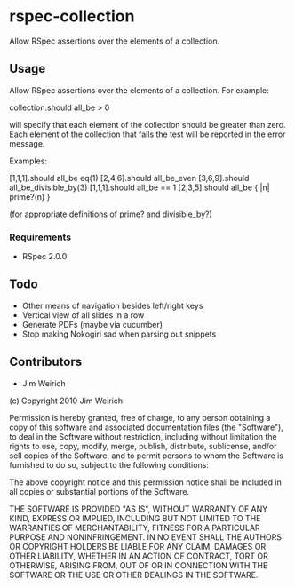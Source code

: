 # rspec-collection

Allow RSpec assertions over the elements of a collection.

## Usage

Allow RSpec assertions over the elements of a collection.  For example:

  collection.should all\_be > 0

will specify that each element of the collection should be greater
than zero.  Each element of the collection that fails the test will
be reported in the error message.

Examples:

  [1,1,1].should all\_be eq(1)
  [2,4,6].should all\_be\_even
  [3,6,9].should all\_be\_divisible_by(3)
  [1,1,1].should all\_be == 1
  [2,3,5].should all\_be { |n| prime?(n) }

(for appropriate definitions of prime? and divisible_by?)

### Requirements

* RSpec 2.0.0

## Todo

* Other means of navigation besides left/right keys
* Vertical view of all slides in a row
* Generate PDFs (maybe via cucumber)
* Stop making Nokogiri sad when parsing out snippets

## Contributors

* Jim Weirich

(c) Copyright 2010 Jim Weirich

Permission is hereby granted, free of charge, to any person
obtaining a copy of this software and associated documentation
files (the "Software"), to deal in the Software without
restriction, including without limitation the rights to use,
copy, modify, merge, publish, distribute, sublicense, and/or sell
copies of the Software, and to permit persons to whom the
Software is furnished to do so, subject to the following
conditions:
 
The above copyright notice and this permission notice shall be
included in all copies or substantial portions of the Software.
 
THE SOFTWARE IS PROVIDED "AS IS", WITHOUT WARRANTY OF ANY KIND,
EXPRESS OR IMPLIED, INCLUDING BUT NOT LIMITED TO THE WARRANTIES
OF MERCHANTABILITY, FITNESS FOR A PARTICULAR PURPOSE AND
NONINFRINGEMENT. IN NO EVENT SHALL THE AUTHORS OR COPYRIGHT
HOLDERS BE LIABLE FOR ANY CLAIM, DAMAGES OR OTHER LIABILITY,
WHETHER IN AN ACTION OF CONTRACT, TORT OR OTHERWISE, ARISING
FROM, OUT OF OR IN CONNECTION WITH THE SOFTWARE OR THE USE OR
OTHER DEALINGS IN THE SOFTWARE.
